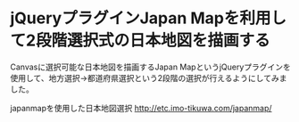 # jQueryプラグインJapan Mapを利用して2段階選択式の日本地図を描画する

Canvasに選択可能な日本地図を描画するJapan MapというjQueryプラグインを使用して、地方選択→都道府県選択という2段階の選択が行えるようにしてみました。

japanmapを使用した日本地図選択
http://etc.imo-tikuwa.com/japanmap/
